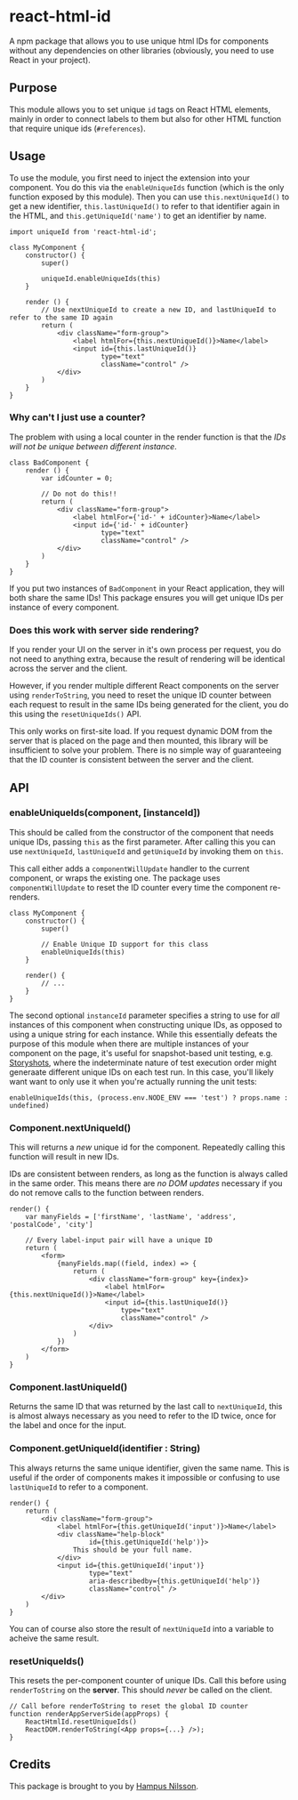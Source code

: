 # react-html-id
A npm package that allows you to use unique html IDs for components
without any dependencies on other libraries (obviously, you need to
use React in your project).

## Purpose

This module allows you to set unique `id` tags on React HTML elements,
mainly in order to connect labels to them but also for other HTML function
that require unique ids (`#references`).

## Usage

To use the module, you first need to inject the extension into
your component. You do this via the `enableUniqueIds` function
(which is the only function exposed by this module). Then you
can use `this.nextUniqueId()` to get a new identifier,
`this.lastUniqueId()` to refer to that identifier again in the HTML,
and `this.getUniqueId('name')` to get an identifier by name.

    import uniqueId from 'react-html-id';
    
    class MyComponent {
        constructor() {
            super()

            uniqueId.enableUniqueIds(this)
        }

        render () {
            // Use nextUniqueId to create a new ID, and lastUniqueId to refer to the same ID again
            return (
                <div className="form-group">
                    <label htmlFor={this.nextUniqueId()}>Name</label>
                    <input id={this.lastUniqueId()}
                           type="text"
                           className="control" />
                </div>
            )
        }
    }

### Why can't I just use a counter?

The problem with using a local counter in the render function is
that the *IDs will not be unique between different instance*.

    class BadComponent {
        render () {
            var idCounter = 0;

            // Do not do this!!
            return (
                <div className="form-group">
                    <label htmlFor={'id-' + idCounter}>Name</label>
                    <input id={'id-' + idCounter}
                           type="text"
                           className="control" />
                </div>
            )
        }
    }

If you put two instances of `BadComponent` in your React application,
they will both share the same IDs! This package ensures you will get
unique IDs per instance of every component.

### Does this work with server side rendering?

If you render your UI on the server in it's own process per request, you
do not need to anything extra, because the result of rendering will be
identical across the server and the client.

However, if you render multiple different React components on the server
using `renderToString`, you need to reset the unique ID counter between
each request to result in the same IDs being generated for the client,
you do this using the `resetUniqueIds()` API.

This only works on first-site load. If you request dynamic DOM from
the server that is placed on the page and then mounted, this library
will be insufficient to solve your problem. There is no simple way
of guaranteeing that the ID counter is consistent between the server
and the client.

## API

### enableUniqueIds(component, [instanceId])

This should be called from the constructor of the component that needs unique IDs,
passing `this` as the first parameter. After calling this you can use `nextUniqueId`, `lastUniqueId` and `getUniqueId`
by invoking them on `this`.

This call either adds a `componentWillUpdate` handler to the current component,
or wraps the existing one. The package uses `componentWillUpdate` to reset the
ID counter every time the component re-renders.

    class MyComponent {
        constructor() {
            super()

            // Enable Unique ID support for this class
            enableUniqueIds(this)
        }

        render() {
            // ...
        }
    }

The second optional `instanceId` parameter specifies a string to use for _all_ instances of this component when
constructing unique IDs, as opposed to using a unique string for each instance. While this essentially defeats the
purpose of this module when there are multiple instances of your component on the page, it's useful for snapshot-based
unit testing, e.g. [Storyshots](https://github.com/storybooks/storybook/tree/master/addons/storyshots), where the
indeterminate nature of test execution order might generaate different unique IDs on each test run. In this case, you'll
likely want want to only use it when you're actually running the unit tests:

    enableUniqueIds(this, (process.env.NODE_ENV === 'test') ? props.name : undefined)

### Component.nextUniqueId()

This will returns a *new* unique id for the component. Repeatedly calling
this function will result in new IDs.

IDs are consistent between renders, as long as the function is always called
in the same order. This means there are *no DOM updates* necessary if you do
not remove calls to the function between renders.

    render() {
        var manyFields = ['firstName', 'lastName', 'address', 'postalCode', 'city']
        
        // Every label-input pair will have a unique ID 
        return (
            <form>
                {manyFields.map((field, index) => {
                    return (
                        <div className="form-group" key={index}>
                            <label htmlFor={this.nextUniqueId()}>Name</label>
                            <input id={this.lastUniqueId()}
                                type="text"
                                className="control" />
                        </div>
                    )
                })
            </form>
        )
    }

### Component.lastUniqueId()

Returns the same ID that was returned by the last call to `nextUniqueId`,
this is almost always necessary as you need to refer to the ID twice, once
for the label and once for the input.

### Component.getUniqueId(identifier : String) 

This always returns the same unique identifier, given the same name. 
This is useful if the order of components makes it impossible or confusing 
to use `lastUniqueId` to refer to a component.

    render() {
        return (
            <div className="form-group">
                <label htmlFor={this.getUniqueId('input')}>Name</label>
                <div className="help-block"
                        id={this.getUniqueId('help')}>
                    This should be your full name.
                </div>
                <input id={this.getUniqueId('input')}
                        type="text"
                        aria-describedby={this.getUniqueId('help')}
                        className="control" />
            </div>
        )
    }

You can of course also store the result of `nextUniqueId` into a variable
to acheive the same result.

### resetUniqueIds()

This resets the per-component counter of unique IDs. Call this before using
`renderToString` on the **server**. This should *never* be called on the client.

    // Call before renderToString to reset the global ID counter
    function renderAppServerSide(appProps) {
        ReactHtmlId.resetUniqueIds()
        ReactDOM.renderToString(<App props={...} />);
    }

## Credits

This package is brought to you by [Hampus Nilsson](https://hjnilsson.com).
